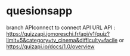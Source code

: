 # quesionsapp

branch APIconnect to connect API
URL API : https://quizzapi.jomoreschi.fr/api/v1/quiz?limit=5&category=tv_cinema&difficulty=facile
or https://quizapi.io/docs/1.0/overview